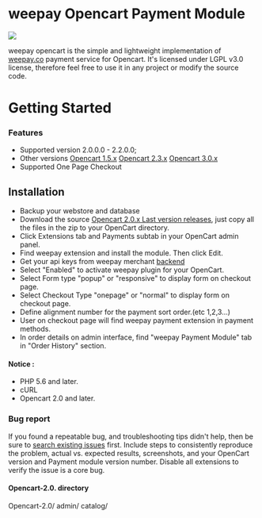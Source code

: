 # weepay Opencart Payment Module 
![](https://service.weepay.co/form/normal.svg)

weepay opencart is the simple and lightweight implementation of [weepay.co](https://www.weepay.co) payment service for Opencart. It's licensed under LGPL v3.0 license, therefore feel free to use it in any project or modify the source code.

# Getting Started


  ### Features
  
  - Supported version  2.0.0.0 - 2.2.0.0;
  - Other versions [Opencart 1.5.x](https://www.weepay.co)  [Opencart 2.3.x](https://www.weepay.co) [Opencart 3.0.x](https://www.weepay.co)
  - Supported One Page Checkout


## Installation
* Backup your webstore and database
* Download the source [Opencart 2.0.x Last version releases](https://github.com/weepay/Opencart-2.0/releases/), just copy all the files in the zip to your OpenCart directory.
* Click Extensions tab and Payments subtab in your OpenCart admin panel.
* Find weepay extension and install the module. Then click Edit.
* Get your api keys from weepay merchant [backend](https://www.pos.weepay.co/)
* Select "Enabled" to activate weepay plugin for your OpenCart.
* Select Form type "popup" or "responsive" to display form on checkout page.
* Select Checkout Type "onepage" or "normal" to display form on checkout page.
* Define alignment number for the payment sort order.(etc 1,2,3...)
* User on checkout page will find weepay payment extension in payment methods.
* In order details on admin interface, find "weepay Payment Module" tab in "Order History" section.

#### Notice :
* PHP 5.6 and later.
* cURL
* Opencart 2.0 and later.

### Bug report

If you found a repeatable bug, and troubleshooting tips didn't help, then be sure to [search existing issues](https://github.com/weepay/OpenCart/issues) first. Include steps to consistently reproduce the problem, actual vs. expected results, screenshots, and your OpenCart version and Payment module version number. Disable all extensions to verify the issue is a core bug.

#### Opencart-2.0. directory

   Opencart-2.0/
            admin/
            catalog/
